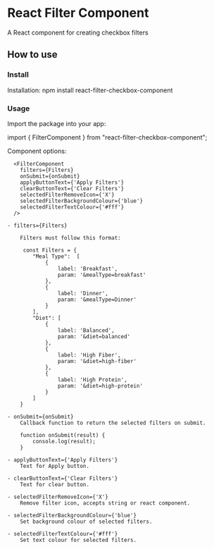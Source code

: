 # React Filter Component

A React component for creating checkbox filters


## How to use

### Install

Installation: npm install react-filter-checkbox-component

### Usage

Import the package into your app:

import { FilterComponent } from "react-filter-checkbox-component";

Component options:

      <FilterComponent 
        filters={Filters} 
        onSubmit={onSubmit}
        applyButtonText={'Apply Filters'}
        clearButtonText={'Clear Filters'} 
        selectedFilterRemoveIcon={'X'}
        selectedFilterBackgroundColour={'blue'}
        selectedFilterTextColour={'#fff'}
      />

    - filters={Filters}

        Filters must follow this format:

         const Filters = {
            "Meal Type":  [
                {
                    label: 'Breakfast',
                    param: '&mealType=breakfast'
                },
                {
                    label: 'Dinner',
                    param: '&mealType=Dinner'
                }
            ],  
            "Diet": [
                {
                    label: 'Balanced',
                    param: '&diet=balanced'
                },
                {
                    label: 'High Fiber',
                    param: '&diet=high-fiber'
                },
                {
                    label: 'High Protein',
                    param: '&diet=high-protein'
                }
            ]
        }

    - onSubmit={onSubmit}
        Callback function to return the selected filters on submit.

        function onSubmit(result) {
            console.log(result);
        }

    - applyButtonText={'Apply Filters'}
        Text for Apply button.
    
    - clearButtonText={'Clear Filters'} 
        Text for clear button.

    - selectedFilterRemoveIcon={'X'}
        Remove filter icon, accepts string or react component.

    - selectedFilterBackgroundColour={'blue'}
        Set background colour of selected filters.
        
    - selectedFilterTextColour={'#fff'} 
        Set text colour for selected filters.      
